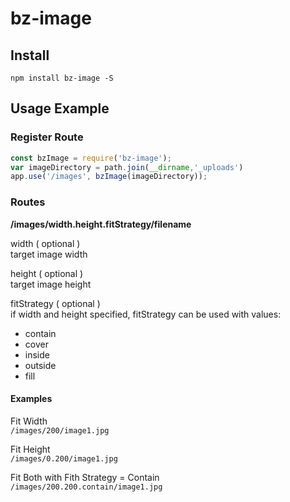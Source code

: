 # bz-image

## Install
`npm install bz-image -S`

## Usage Example

### Register Route

```javascript
const bzImage = require('bz-image');
var imageDirectory = path.join(__dirname,'_uploads')
app.use('/images', bzImage(imageDirectory));
```

### Routes
**/images/width.height.fitStrategy/filename**


width ( optional )  
target image width

height ( optional )  
target image height

fitStrategy ( optional )  
if width and height specified, fitStrategy can be used with values:
- contain
- cover
- inside
- outside
- fill


#### Examples
Fit Width  
`/images/200/image1.jpg`

Fit Height  
`/images/0.200/image1.jpg`

Fit Both with Fith Strategy = Contain  
`/images/200.200.contain/image1.jpg`
